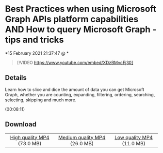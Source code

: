 # Best Practices when using Microsoft Graph APIs platform capabilities AND How to query Microsoft Graph - tips and tricks

*15 February 2021 21:37:47 @ *

> [!VIDEO https://www.youtube.com/embed/XDzBMvcEj30]

## Details

<p>Learn how to slice and dice the amount of data you can get Microsoft Graph, whether you are counting, expanding, filtering, ordering, searching, selecting, skipping and much more.</p> (00:08:11)

## Download

||||
|:--:|:----:|:-:|
|[High quality MP4](https://sec.ch9.ms/ch9/5a1d/1a420a45-aba2-4756-ba9b-c5241f5c5a1d/THR5009_high.mp4) (73.0 MB)|[Medium quality MP4](https://sec.ch9.ms/ch9/5a1d/1a420a45-aba2-4756-ba9b-c5241f5c5a1d/THR5009_mid.mp4) (26.0 MB)|[Low quality MP4](https://sec.ch9.ms/ch9/5a1d/1a420a45-aba2-4756-ba9b-c5241f5c5a1d/THR5009.mp4) (11.0 MB)|